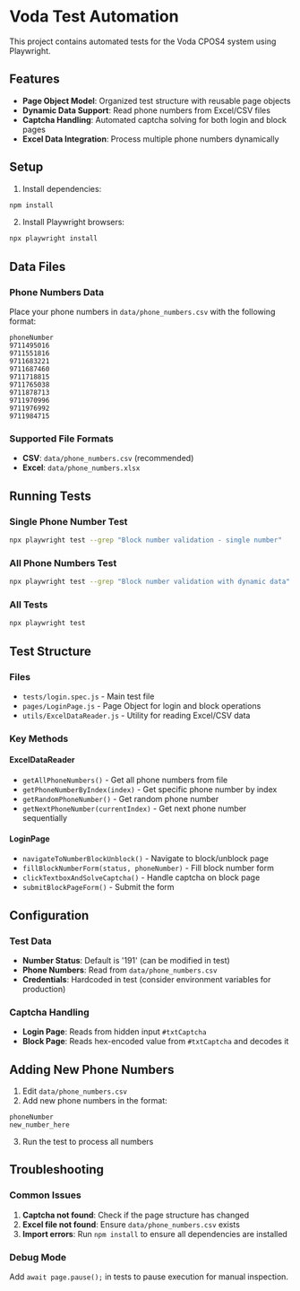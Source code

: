 # Voda Test Automation

This project contains automated tests for the Voda CPOS4 system using Playwright.

## Features

- **Page Object Model**: Organized test structure with reusable page objects
- **Dynamic Data Support**: Read phone numbers from Excel/CSV files
- **Captcha Handling**: Automated captcha solving for both login and block pages
- **Excel Data Integration**: Process multiple phone numbers dynamically

## Setup

1. Install dependencies:
```bash
npm install
```

2. Install Playwright browsers:
```bash
npx playwright install
```

## Data Files

### Phone Numbers Data
Place your phone numbers in `data/phone_numbers.csv` with the following format:

```csv
phoneNumber
9711495016
9711551816
9711683221
9711687460
9711718815
9711765038
9711878713
9711970996
9711976992
9711984715
```

### Supported File Formats
- **CSV**: `data/phone_numbers.csv` (recommended)
- **Excel**: `data/phone_numbers.xlsx`

## Running Tests

### Single Phone Number Test
```bash
npx playwright test --grep "Block number validation - single number"
```

### All Phone Numbers Test
```bash
npx playwright test --grep "Block number validation with dynamic data"
```

### All Tests
```bash
npx playwright test
```

## Test Structure

### Files
- `tests/login.spec.js` - Main test file
- `pages/LoginPage.js` - Page Object for login and block operations
- `utils/ExcelDataReader.js` - Utility for reading Excel/CSV data

### Key Methods

#### ExcelDataReader
- `getAllPhoneNumbers()` - Get all phone numbers from file
- `getPhoneNumberByIndex(index)` - Get specific phone number by index
- `getRandomPhoneNumber()` - Get random phone number
- `getNextPhoneNumber(currentIndex)` - Get next phone number sequentially

#### LoginPage
- `navigateToNumberBlockUnblock()` - Navigate to block/unblock page
- `fillBlockNumberForm(status, phoneNumber)` - Fill block number form
- `clickTextboxAndSolveCaptcha()` - Handle captcha on block page
- `submitBlockPageForm()` - Submit the form

## Configuration

### Test Data
- **Number Status**: Default is '191' (can be modified in test)
- **Phone Numbers**: Read from `data/phone_numbers.csv`
- **Credentials**: Hardcoded in test (consider environment variables for production)

### Captcha Handling
- **Login Page**: Reads from hidden input `#txtCaptcha`
- **Block Page**: Reads hex-encoded value from `#txtCaptcha` and decodes it

## Adding New Phone Numbers

1. Edit `data/phone_numbers.csv`
2. Add new phone numbers in the format:
```csv
phoneNumber
new_number_here
```

3. Run the test to process all numbers

## Troubleshooting

### Common Issues
1. **Captcha not found**: Check if the page structure has changed
2. **Excel file not found**: Ensure `data/phone_numbers.csv` exists
3. **Import errors**: Run `npm install` to ensure all dependencies are installed

### Debug Mode
Add `await page.pause();` in tests to pause execution for manual inspection.
